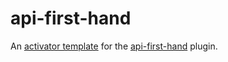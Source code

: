 # api-first-hand

An [activator template](https://www.lightbend.com/activator/template/api-first-hand) for the [api-first-hand](https://github.com/zalando/api-first-hand) plugin.
